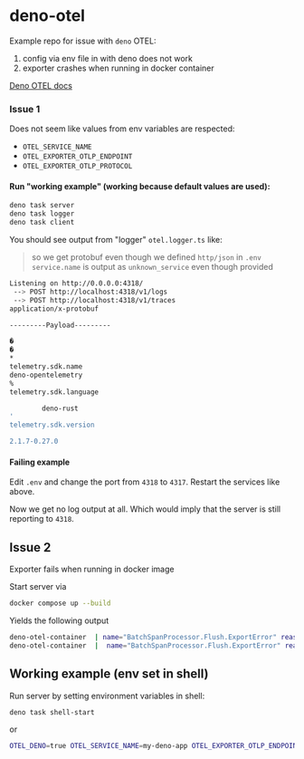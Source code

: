 # deno-otel

Example repo for issue with `deno` OTEL:

1. config via env file in with deno does not work
2. exporter crashes when running in docker container

[Deno OTEL docs](https://docs.deno.com/runtime/fundamentals/open_telemetry/)

### Issue 1

Does not seem like values from env variables are respected:

- `OTEL_SERVICE_NAME`
- `OTEL_EXPORTER_OTLP_ENDPOINT`
- `OTEL_EXPORTER_OTLP_PROTOCOL`

#### Run "working example" (working because default values are used):

```sh
deno task server
deno task logger
deno task client
```

You should see output from "logger" `otel.logger.ts` like:

> so we get protobuf even  though we defined `http/json` in `.env`  
> `service.name` is output as `unknown_service` even though provided

```sh
Listening on http://0.0.0.0:4318/
 --> POST http://localhost:4318/v1/logs
 --> POST http://localhost:4318/v1/traces
application/x-protobuf

---------Payload---------

�
�
*
telemetry.sdk.name
deno-opentelemetry
%
telemetry.sdk.language

        deno-rust
'
telemetry.sdk.version

2.1.7-0.27.0
```

#### Failing example

Edit `.env` and change the port from `4318` to `4317`. Restart the services like above.

Now we get no log output at all. Which would imply that the server is still reporting to `4318`.


## Issue 2

Exporter fails when running in docker image

Start server via 
```sh
docker compose up --build
```

Yields the following output

```sh
deno-otel-container  | name="BatchSpanProcessor.Flush.ExportError" reason="Other(hyper_util::client::legacy::Error(Connect, ConnectError(\"tcp connect error\", Os { code: 111, kind: ConnectionRefused, message: \"Connection refused\" })))" message=Failed during the export process
deno-otel-container  |  name="BatchSpanProcessor.Flush.ExportError" reason="Other(hyper_util::client::legacy::Error(Connect, ConnectError(\"tcp connect error\", Os { code: 111, kind: ConnectionRefused, message: \"Connection refused\" })))" message=Failed during the export process
```

## Working example (env set in shell)

Run server by setting environment variables in shell:

```sh
deno task shell-start
```

or

```sh
OTEL_DENO=true OTEL_SERVICE_NAME=my-deno-app OTEL_EXPORTER_OTLP_ENDPOINT=localhost:4318 OTEL_EXPORTER_OTLP_PROTOCOL=http/json deno run -A --watch --unstable-otel otel.server.ts
```